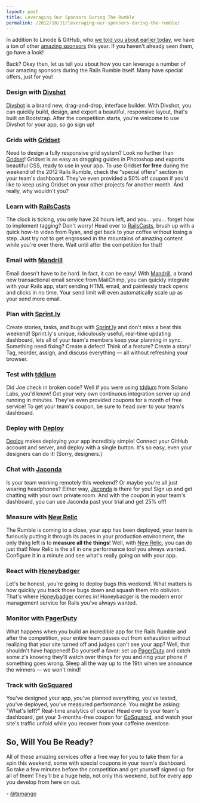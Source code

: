 ```yaml
---
layout: post
title: Leveraging Our Sponsors During The Rumble
permalink: /2012/10/11/leveraging-our-sponsors-during-the-rumble/
---
```


In addition to Linode & GitHub, who [we told you about earlier today](http://blog.railsrumble.com/2012/10/11/linode-up-and-running-with-stackscripts/), we have a ton of other [amazing sponsors](http://railsrumble.com) this year. If you haven't already seen them, go have a look!

Back? Okay then, let us tell you about how you can leverage a number of our amazing sponsors during the Rails Rumble itself. Many have special offers, just for you!

### Design with [Divshot](http://divshot.com)

[Divshot](http://divshot.com) is a brand new, drag-and-drop, interface builder. With Divshot, you can quickly build, design, and export a beautiful, responsive layout, that's built on Bootstrap. After the competition starts, you're welcome to use Divshot for your app, so go sign up!

### Grids with [Gridset](https://gridsetapp.com)

Need to design a fully responsive grid system? Look no further than [Gridset](https://gridsetapp.com)! Gridset is as easy as dragging guides in Photoshop and exports beautiful CSS, ready to use in your app. To use Gridset **for free** during the weekend of the 2012 Rails Rumble, check the "special offers" section in your team's dashboard. They've even provided a 50% off coupon if you'd like to keep using Gridset on your other projects for another month. And really, why wouldn't you?

### Learn with [RailsCasts](http://railscasts.com)

The clock is ticking, you only have 24 hours left, and you... you... forget how to implement tagging? Don't worry! Head over to [RailsCasts](http://railscasts.com), brush up with a quick how-to video from Ryan, and get back to your coffee without losing a step. Just try not to get engrossed in the mountains of amazing content while you're over there. Wait until after the competition for that!

### Email with [Mandrill](http://mandrill.com)

Email doesn't have to be hard. In fact, it can be easy! With [Mandrill](http://mandrill.com), a brand new transactional email service from MailChimp, you can quickly integrate with your Rails app, start sending HTML email, and painlessly track opens and clicks in no time. Your send limit will even automatically scale up as your send more email.

### Plan with [Sprint.ly](http://sprint.ly)

Create stories, tasks, and bugs with [Sprint.ly](http://sprint.ly) and don't miss a beat this weekend! Sprint.ly's unique, ridiculously useful, real-time updating dashboard, lets all of your team's members keep your planning in sync. Something need fixing? Create a defect! Think of a feature? Create a story! Tag, reorder, assign, and discuss everything &mdash; all without refreshing your browser.

### Test with [tddium](http://tddium.com)

Did Joe check in broken code? Well if you were using [tddium](http://tddium.com) from Solano Labs, you'd know! Get your very own continuous integration server up and running in minutes. They've even provided coupons for a month of free service! To get your team's coupon, be sure to head over to your team's dashboard.

### Deploy with [Deploy](http://deployhq.com)

[Deploy](http://deployhq.com) makes deploying your app incredibly simple! Connect your GitHub account and server, and deploy with a single button. It's so easy, even your designers can do it! (Sorry, designers.)

### Chat with [Jaconda](http://jaconda.im)

Is your team working remotely this weekend? Or maybe you're all just wearing headphones? Either way, [Jaconda](http://jaconda.im) is there for you! Sign up and get chatting with your own private room. And with the coupon in your team's dashboard, you can use Jaconda past your trial and get 25% off!

### Measure with [New Relic](http://newrelic.com)

The Rumble is coming to a close, your app has been deployed, your team is furiously putting it through its paces in your production environment, the only thing left is to **measure all the things**! Well, with [New Relic](http://newrelic.com), you can do just that! New Relic is the all in one performance tool you always wanted. Configure it in a minute and see what's really going on with your app.

### React with [Honeybadger](http://honeybadger.io)

Let's be honest, you're going to deploy bugs this weekend. What matters is how quickly you track those bugs down and squash them into oblivion. That's where [Honeybadger](http://honeybadger.io) comes in! Honeybadger is the modern error management service for Rails you've always wanted.

### Monitor with [PagerDuty](http://pagerduty.com)

What happens when you build an incredible app for the Rails Rumble and after the competition, your entire team passes out from exhaustion without realizing that your site turned off and judges can't see your app? Well, that shouldn't have happened! Do yourself a favor: set up [PagerDuty](http://pagerduty.com) and catch some z's knowing they'll watch over things for you and ring your phone if something goes wrong. Sleep all the way up to the 19th when we announce the winners &mdash; we won't mind!

### Track with [GoSquared](https://www.gosquared.com)

You've designed your app, you've planned everything, you've tested, you've deployed, you've measured performance. You might be asking: "What's left?" Real-time analytics of course! Head over to your team's dashboard, get your 3-months-free coupon for [GoSquared](https://www.gosquared.com), and watch your site's traffic unfold while you recover from your caffeine overdose.

## So, Will You Be Ready?

All of these amazing services offer a free way for you to take them for a spin this weekend, some with special coupons in your team's dashboard. So take a few minutes before the competition and get yourself signed up for all of them! They'll be a huge help, not only this weekend, but for every app you develop from here on out.

\- [@tsmango](https://twitter.com/tsmango)